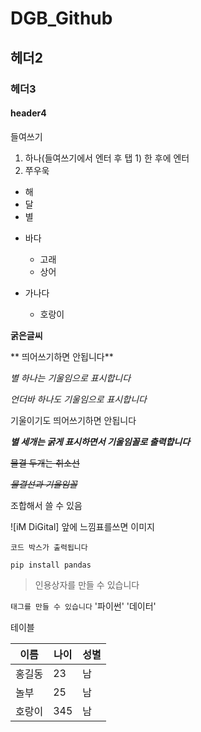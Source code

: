 # DGB_Github
 
## 헤더2

### 헤더3

#### header4

들여쓰기
 1) 하나(들여쓰기에서 엔터 후 탭 1) 한 후에 엔터
 2) 쭈우욱

 - 해
 - 달
 - 별
 * 바다
    * 고래
    * 상어
  
 * 가나다
    * 호랑이

**굵은글씨**

** 띄어쓰기하면 안됩니다**

*별 하나는 기울임으로 표시합니다*

_언더바 하나도 기울임으로 표시합니다_

기울이기도 띄어쓰기하면 안됩니다

***별 세개는 굵게 표시하면서 기울임꼴로 출력합니다***

~~물결 두개는 취소선~~

~~*물결선과 기울임꼴*~~

조합해서 쓸 수 있음

![iM DiGital] 앞에 느낌표를쓰면 이미지

```
코드 박스가 출력됩니다
```

```
pip install pandas
```

> 인용상자를 만들 수 있습니다

`태그를 만들 수 있습니다`
'파이썬'
'데이터'

테이블

|이름|나이|성별|
|---|---|---|
|홍길동|23|남|
|놀부|25|남|
|호랑이|345|남|
